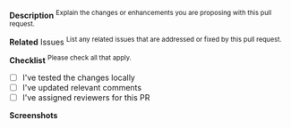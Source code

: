 **Description**
<sup>Explain the changes or enhancements you are proposing with this pull request.</sup>

**Related** Issues
<sup>List any related issues that are addressed or fixed by this pull request.</sup>

**Checklist**
<sup>Please check all that apply.</sup>

- [ ] I've tested the changes locally
- [ ] I've updated relevant comments
- [ ] I've assigned reviewers for this PR

**Screenshots**
